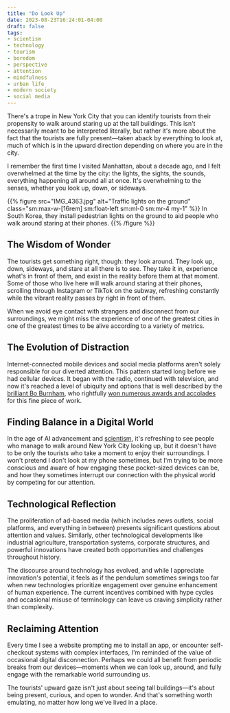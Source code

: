 ```yaml
---
title: "Do Look Up"
date: 2023-08-23T16:24:01-04:00
draft: false
tags:
- scientism
- technology
- tourism
- boredom
- perspective
- attention
- mindfulness
- urban life
- modern society
- social media
---
```


There's a trope in New York City that you can identify tourists from their propensity to walk around staring up at the tall buildings. This isn't necessarily meant to be interpreted literally, but rather it's more about the fact that the tourists are fully present—taken aback by everything to look at, much of which is in the upward direction depending on where you are in the city.

I remember the first time I visited Manhattan, about a decade ago, and I felt overwhelmed at the time by the city: the lights, the sights, the sounds, everything happening all around all at once. It's overwhelming to the senses, whether you look up, down, or sideways.

{{% figure
    src="IMG_4363.jpg"
    alt="Traffic lights on the ground"
    class="sm:max-w-[16rem] sm:float-left sm:ml-0 sm:mr-4 my-1"
    %}}
In South Korea, they install pedestrian lights on the ground to aid people who walk around staring at their phones.
{{% /figure %}}

## The Wisdom of Wonder

The tourists get something right, though: they look around. They look up, down, sideways, and stare at all there is to see. They take it in, experience what's in front of them, and exist in the reality before them at that moment. Some of those who live here will walk around staring at their phones, scrolling through Instagram or TikTok on the subway, refreshing constantly while the vibrant reality passes by right in front of them.

When we avoid eye contact with strangers and disconnect from our surroundings, we might miss the experience of one of the greatest cities in one of the greatest times to be alive according to a variety of metrics.

## The Evolution of Distraction

Internet-connected mobile devices and social media platforms aren't solely responsible for our diverted attention. This pattern started long before we had cellular devices. It began with the radio, continued with television, and now it's reached a level of ubiquity and options that is well described by the [brilliant Bo Burnham](https://www.youtube.com/watch?v=k1BneeJTDcU), who rightfully [won numerous awards and accolades](https://en.wikipedia.org/wiki/Bo_Burnham:_Inside#Accolades) for this fine piece of work.

## Finding Balance in a Digital World

In the age of AI advancement and [scientism](https://en.wikipedia.org/wiki/Scientism), it's refreshing to see people who manage to walk around New York City looking up, but it doesn't have to be only the tourists who take a moment to enjoy their surroundings. I won't pretend I don't look at my phone sometimes, but I'm trying to be more conscious and aware of how engaging these pocket-sized devices can be, and how they sometimes interrupt our connection with the physical world by competing for our attention.

## Technological Reflection

The proliferation of ad-based media (which includes news outlets, social platforms, and everything in between) presents significant questions about attention and values. Similarly, other technological developments like industrial agriculture, transportation systems, corporate structures, and powerful innovations have created both opportunities and challenges throughout history.

The discourse around technology has evolved, and while I appreciate innovation's potential, it feels as if the pendulum sometimes swings too far when new technologies prioritize engagement over genuine enhancement of human experience. The current incentives combined with hype cycles and occasional misuse of terminology can leave us craving simplicity rather than complexity.

## Reclaiming Attention

Every time I see a website prompting me to install an app, or encounter self-checkout systems with complex interfaces, I'm reminded of the value of occasional digital disconnection. Perhaps we could all benefit from periodic breaks from our devices—moments when we can look up, around, and fully engage with the remarkable world surrounding us.

The tourists' upward gaze isn't just about seeing tall buildings—it's about being present, curious, and open to wonder. And that's something worth emulating, no matter how long we've lived in a place.
